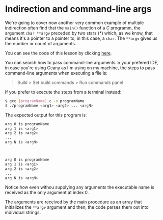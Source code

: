 # Indirection and command-line args

We're going to cover now another very common example of multiple indirection often find that the `main()` function of a *C* programm, the argument `char **argv` preceded by two stars (*) which, as we know, that means it's a pointer to a pointer to, in this case, a `char`. The `**argv` gives us the number or count of arguments.

You can see the code of this lesson by clicking [here](./assets/src/006-IndirectionAndCommandlineArgs.c).

You can search how to pass command-line arguments in your prefered IDE, in case you're using Geany as I'm using on my machine, the steps to pass command-line arguments when executing a file is:

> Build > Set build commands > Run commands panel

If you prefer to execute the steps from a terminal instead:

```bash
$ gcc [programName].c -o programName
$ ./programName <arg1> <arg2> ... <argN>
```

The expected output for this program is: 

```bash
arg 0 is programName
arg 1 is <arg1>
arg 2 is <arg2>
...
arg N is <argN>



arg 0 is programName
arg 1 is <arg1>
arg 2 is <arg2>
...
arg N is <argN>
```

Notice how even withou supplying any arguments the executable name is received as the only argument at index 0.

The arguments are received by the main procedure as an array that initializes the `**argv` argument and then, the code parses them out into individual strings.
